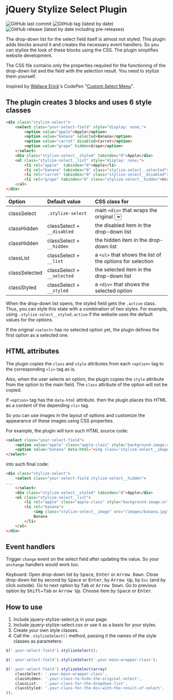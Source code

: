 # jQuery Stylize Select Plugin

![GitHub last commit](https://img.shields.io/github/last-commit/glebkema/jquery-stylize-select)
![GitHub tag (latest by date)](https://img.shields.io/github/v/tag/glebkema/jquery-stylize-select)
![GitHub release (latest by date including pre-releases)](https://img.shields.io/github/v/release/glebkema/jquery-stylize-select?include_prereleases)

The drop-down list for the select field itself is almost not styled. This plugin adds blocks around it and creates the necessary event handlers. So you can stylize the look of these blocks using the CSS. The plugin simplifies website development.

The CSS file contains only the properties required for the functioning of the drop-down list and the field with the selection result. You need to stylize them yourself.

Inspired by [Wallace Erick](https://codepen.io/wallaceerick)'s CodePen "[Custom Select Menu](https://codepen.io/wallaceerick/pen/ctsCz)".


## The plugin creates 3 blocks and uses 6 style classes

```html
<div class="stylize-select">
	<select class="your-select-field" style="display: none;">
		<option value="apple">Apple</option>
		<option value="banana" selected>Banana</option>
		<option value="carrot" disabled>Carrot</option>
		<option value="grape" hidden>Grape</option>
	</select>
	<div class="stylize-select__styled" tabindex="0">Apple</div>
	<ul class="stylize-select__list" style="display: none;">
		<li rel="apple"  tabindex="0">Apple</li>
		<li rel="banana" tabindex="0" class="stylize-select__selected">Banana</li>
		<li rel="carrot" tabindex="0" class="stylize-select__disabled">Carrot</li>
		<li rel="grape" tabindex="0" class="stylize-select__hidden">Grape</li>
	</ul>
</div>
```

| Option        | Default value              | CSS class for                                                                   |
| :---          | :---                       | :---                                                                            |
| classSelect   | `.stylize-select`          | main `<div>` that wraps the original <select> and the blocks we're going to add |
| classHidden   | classSelect + `__disabled` | the disabled item in the drop-down list                                         |
| classHidden   | classSelect + `__hidden`   | the hidden item in the drop-down list                                           |
| classList     | classSelect + `__list`     | a `<ul>` that shows the list of the options for selection                       |
| classSelected | classSelect + `__selected` | the selected item in the drop-down list                                         |
| classStyled   | classSelect + `__styled`   | a `<div>` that shows the selected option                                        |

When the drop-down list opens, the styled field gets the `.active` class. Thus, you can style this state with a combination of two styles. For example, using `.stylize-select__styled.active` if the website uses the default values ​​for the options.

If the original `<select>` has no selected option yet, the plugin defines the first option as a selected one.


## HTML attributes

The plugin copies the `class` and `style` attributes from each `<option>` tag to the corresponding `<li>` tag as is.

Also, when the user selects an option, the plugin copies the `style` attribute from the option to the main field. The `class` attribute of the option will not be copied.

If `<option>` tag has the `data-html` attribute. then the plugin places this HTML as a content of the depending `<li>` tag.

So you can use images in the layout of options and customize the appearance of these images using CSS properties.

For example, the plugin will turn such HTML source code:

```html
<select class="your-select-field">
	<option value="apple" class="apple-class" style="background-image:url('/images/apple.jpg');">Apple</option>
	<option value="banana" data-html="<img class='stylize-select__image' src='/images/banana.jpg' />Banana">Banana</option>
</select>
```

into such final code:

```html
<div class="stylize-select">
	<select class="your-select-field stylize-select__hidden">
...
	</select>
	<div class="stylize-select__styled" tabindex="0">Apple</div>
	<ul class="stylize-select__list">
		<li rel="apple" class="apple-class" style="background-image:url('/images/apple.jpg');">Apple</li>
		<li rel="banana">
			<img class="stylize-select__image" src="/images/banana.jpg" />
			Banana
		</li>
	</ul>
</div>
```


## Event handlers

Trigger `change` event on the select field after updating the value. So your `onchange` handlers would work too.

Keyboard:
Open drop-down list by <kbd>Space</kbd>, <kbd>Enter</kbd> or <kbd>Arrow Down</kbd>.
Close drop-down list by second by <kbd>Space</kbd> or <kbd>Enter</kbd>, by <kbd>Arrow Up</kbd>, by `Esc` (and by click outside).
Go to next option by <kbd>Tab</kbd> or <kbd>Arrow Down</kbd>.
Go to previous option by <kbd>Shift</kbd>+<kbd>Tab</kbd> or <kbd>Arrow Up</kbd>.
Choose item by <kbd>Space</kbd> or <kbd>Enter</kbd>.


## How to use

1) Include jquery-stylize-select.js in your page.
1) Include jquery-stylize-select.css or use it as a basis for your styles.
2) Create your own style classes.
3) Call the `.stylizeSelect()` method, passing it the names of the style classes as parameters:

```js
$('.your-select-field').stylizeSelect();

$('.your-select-field').stylizeSelect('.your-main-wrapper-class');

$('.your-select-field').stylizeSelect(array(
	classSelect: '.your-main-wrapper-class',
	classHidden: '.your-class-to-hide-the-original-select',
	classList:   '.your-class-for-the-dropdown-list',
	classStyled: '.your-class-for-the-div-with-the-result-of-select',
));
```
